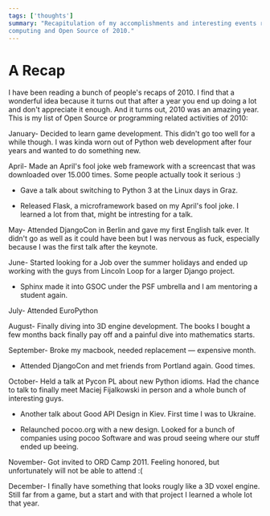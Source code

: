 ```yaml
---
tags: ['thoughts']
summary: "Recapitulation of my accomplishments and interesting events related to
computing and Open Source of 2010."
---
```


# A Recap

I have been reading a bunch of people's recaps of 2010.  I find that a
wonderful idea because it turns out that after a year you end up doing a
lot and don't appreciate it enough.  And it turns out, 2010 was an amazing
year.  This is my list of Open Source or programming related activities of
2010:

January- Decided to learn game development.  This didn't go too well for a
while though.  I was kinda worn out of Python web development
after four years and wanted to do something new.

April- Made an April's fool joke web framework with a screencast that was
downloaded over 15.000 times.  Some people actually took it serious :)

- Gave a talk about switching to Python 3 at the Linux days in Graz.

- Released Flask, a microframework based on my April's fool joke.  I
learned a lot from that, might be intresting for a talk.

May- Attended DjangoCon in Berlin and gave my first English talk ever.
It didn't go as well as it could have been but I was nervous
as fuck, especially because I was the first talk after the
keynote.

June- Started looking for a Job over the summer holidays and ended up
working with the guys from Lincoln Loop for a larger Django
project.

- Sphinx made it into GSOC under the PSF umbrella and I am mentoring
a student again.

July- Attended EuroPython

August- Finally diving into 3D engine development.  The books I bought a
few months back finally pay off and a painful dive into
mathematics starts.

September- Broke my macbook, needed replacement — expensive month.

- Attended DjangoCon and met friends from Portland again.  Good
times.

October- Held a talk at Pycon PL about new Python idioms.  Had the chance
to talk to finally meet Maciej Fijalkowski in person and a whole
bunch of interesting guys.

- Another talk about Good API Design in Kiev.  First time I was to
Ukraine.

- Relaunched pocoo.org with a new design.  Looked for a bunch of
companies using pocoo Software and was proud seeing where our
stuff ended up beeing.

November- Got invited to ORD Camp 2011.  Feeling honored, but unfortunately
will not be able to attend :(

December- I finally have something that looks rougly like a 3D voxel engine.
Still far from a game, but a start and with that project I learned
a whole lot that year.
